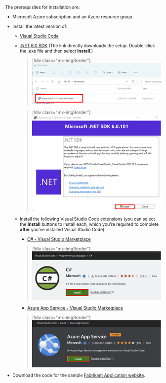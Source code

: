 The prerequisites for installation are:

-   Microsoft Azure subscription and an Azure resource group

-   Install the latest version of:

    -   [Visual Studio Code](https://code.visualstudio.com/?azure-portal=true)

    -   [.NET 6.0 SDK](https://dotnet.microsoft.com/download/dotnet/thank-you/sdk-6.0.101-windows-x64-installer/?azure-portal=true) (The link directly downloads the setup. Double-click the .exe file and then select **Install**.)

		> [!div class="mx-imgBorder"]
		> ![Screenshot of the download file for .NET S D K.](../media/download.png)

		> [!div class="mx-imgBorder"]
		> ![Screenshot of the Install button for .NET S D K .](../media/install.png)

    -   Install the following Visual Studio Code extensions (you can select the **Install** buttons to install each, which you’re required to complete **after** you’ve installed Visual Studio Code):

        -   [C# - Visual Studio Marketplace](https://marketplace.visualstudio.com/items?itemName=ms-dotnettools.csharp/?azure-portal=true)

		> [!div class="mx-imgBorder"]
		> ![Screenshot of the Install button for C# for Visual Studio Code.](../media/csharp-install.png)

        -  [Azure App Service - Visual Studio Marketplace](https://marketplace.visualstudio.com/items?itemName=ms-azuretools.vscode-azureappservice/?azure-portal=true)

		> [!div class="mx-imgBorder"]
		> ![Screenshot of the Install button for Azure App Service.](../media/azure-install.png)

-   Download the code for the sample [Fabrikam Application website](https://github.com/MicrosoftDocs/mslearn-developer-tools-power-platform/raw/master/retail-cloud/MC4R-Clarity.zip).


